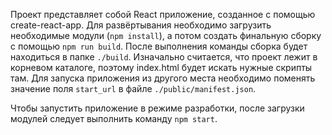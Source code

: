 Проект представляет собой React приложение, созданное с помощью create-react-app. Для развёртывания необходимо загрузить необходимые модули (`npm install`), а потом создать финальную сборку с помощью `npm run build`. После выполнения команды сборка будет находиться в папке `./build`. Изначально считается, что проект лежит в корневом каталоге, поэтому index.html будет искать нужные скрипты там. Для запуска приложения из другого места необходимо поменять значение поля `start_url` в файле `./public/manifest.json`.

Чтобы запустить приложение в режиме разработки, после загрузки модулей следует выполнить команду `npm start`.
